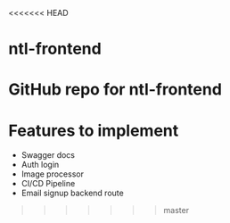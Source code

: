 <<<<<<< HEAD
# ntl-frontend
GitHub repo for ntl-frontend
=======
# Features to implement

- Swagger docs
- Auth login
- Image processor
- CI/CD Pipeline
- Email signup backend route
>>>>>>> master
